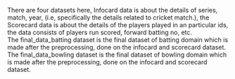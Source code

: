 There are four datasets here, Infocard data is about the details of series, match, year, (i.e, specifically the details related to cricket match.), the Scorecard data is about the details
of the players played in an particular ids, the data consists of players run scored, forward batting no, etc.<br>
The final_data_batting dataset is the final dataset of batting domain which is made after the preprocessing, done on the infocard and scorecard dataset.<br>
The final_data_bowling dataset is the final dataset of bowling domain which is made after the preprocessing, done on the infocard and scorecard dataset.
